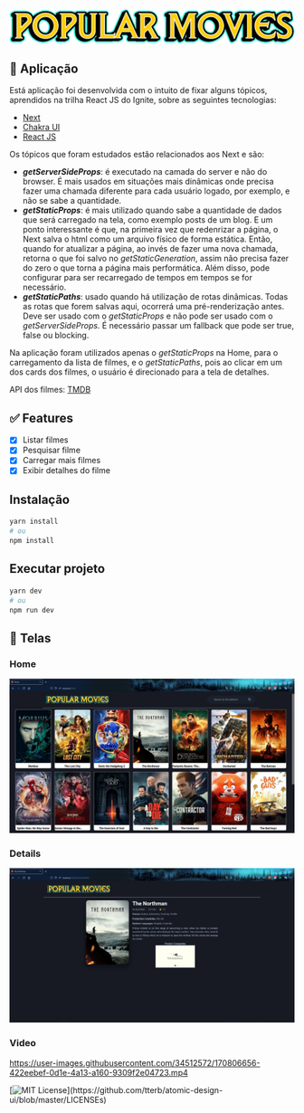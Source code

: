 <p align="center" width="100%">
  <img alt="ignit" src="public/images/logo2.png" />
</p>

## :sparkler: Aplicação

Está aplicação foi desenvolvida com o intuito de fixar alguns tópicos, aprendidos na trilha React JS do Ignite, sobre as seguintes tecnologias:

  - [Next](https://nextjs.org/)
  - [Chakra UI](https://chakra-ui.com/)
  - [React JS](https://pt-br.reactjs.org/)

Os tópicos que foram estudados estão relacionados aos Next e são:

  - **_getServerSideProps_**: é executado na camada do server e não do browser. É mais usados em situações mais dinâmicas onde precisa fazer uma chamada diferente para cada usuário logado, por exemplo, e não se sabe a quantidade.
  - **_getStaticProps_**: é mais utilizado quando sabe a quantidade de dados que será carregado na tela, como exemplo posts de um blog. E um ponto interessante é que, na primeira vez que redenrizar a página, o Next salva o html como um arquivo físico de forma estática. Então, quando for atualizar a página, ao invés de fazer uma nova chamada, retorna o que foi salvo no _getStaticGeneration_, assim não precisa fazer do zero o que torna a página mais performática. Além disso, pode configurar para ser recarregado de tempos em tempos se for necessário.
  - **_getStaticPaths_**: usado quando há utilização de rotas dinâmicas. Todas as rotas que forem salvas aqui, ocorrerá uma pré-renderização antes. Deve ser usado com o _getStaticProps_ e não pode ser usado com o _getServerSideProps_. É necessário passar um fallback que pode ser true, false ou blocking.

Na aplicação foram utilizados apenas o _getStaticProps_ na Home, para o carregamento da lista de filmes, e o _getStaticPaths_, pois ao clicar em um dos cards dos filmes, o usuário é direcionado para a tela de detalhes. 

API dos filmes: [TMDB](https://www.themoviedb.org/documentation/api)

## :white_check_mark: Features

  - [x] Listar filmes
  - [x] Pesquisar filme
  - [x] Carregar mais filmes
  - [x] Exibir detalhes do filme  

## Instalação
```bash
yarn install
# ou
npm install
```

## Executar projeto
```bash
yarn dev
# ou
npm run dev
```

## :camera_flash: Telas

### Home
<img alt="ignit" src="screens/home.JPG" />

### Details
<img alt="ignit" src="screens/detail.JPG" />

### Video



https://user-images.githubusercontent.com/34512572/170806656-422eebef-0d1e-4a13-a160-9309f2e04723.mp4


[![MIT License](https://img.shields.io/apm/l/atomic-design-ui.svg?)](https://github.com/tterb/atomic-design-ui/blob/master/LICENSEs)
